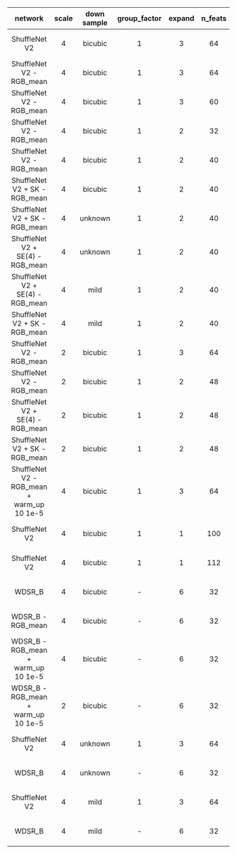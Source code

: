 |network|scale|down sample|group_factor|expand|n_feats|n_resblocks|bias|wn|lr|batch|patch|shortcut|PSNR|SSIM|Flops|Param|log|
|:---:|:---:|:---:|:---:|:---:|:---:|:---:|:---:|:---:|:---:|:---:|:---:|:---:|:---:|:---:|:---:|:---:|:---:|
|ShuffleNet V2|4|bicubic|1|3|64|8|Y|Y|1e-3|16|48|5*5|28.405759|-|342M|148K|2020-02-26 09:51:56|
|ShuffleNet V2 - RGB_mean|4|bicubic|1|3|64|8|Y|Y|1e-3|16|48|5*5|28.466414|-|342M|148K|2020-02-27 10:55:21|
|ShuffleNet V2 - RGB_mean|4|bicubic|1|3|60|8|Y|Y|1e-3|16|48|5*5|28.402071|-|308M|133K|2020-03-01 10:47:21|
|ShuffleNet V2 - RGB_mean|4|bicubic|1|2|32|8|Y|Y|1e-3|16|48|5*5|28.126071|0.810744|93M|40K|2020-03-01 10:55:53|
|ShuffleNet V2 - RGB_mean|4|bicubic|1|2|40|8|Y|Y|1e-3|16|48|5*5|28.240189|0.813505|126.5M|56.5K|2020-03-01 16:15:26|
|ShuffleNet V2 + SK - RGB_mean|4|bicubic|1|2|40|8|Y|Y|1e-3|16|48|5*5|28.344280|0.817043|165.0M|152.2K|2020-03-07 13:45:55|
|ShuffleNet V2 + SK - RGB_mean|4|unknown|1|2|40|8|Y|Y|1e-3|16|48|5*5|26.437679|0.754235|165.0M|152.2K|2020-03-07 20:00:13|
|ShuffleNet V2 + SE(4) - RGB_mean|4|unknown|1|2|40|8|Y|Y|1e-3|16|48|5*5|25.677995|0.729183|128.2M|158.9K|2020-03-08 12:29:52|
|ShuffleNet V2 + SE(4) - RGB_mean|4|mild|1|2|40|8|Y|Y|1e-3|16|48|5*5|18.828021|0.507781|128.2M|158.9K|2020-03-08 14:34:03|
|ShuffleNet V2 + SK - RGB_mean|4|mild|1|2|40|8|Y|Y|1e-3|16|48|5*5|18.788987|0.509376|165.0M|152.2K|2020-03-07 20:02:43|
|ShuffleNet V2 - RGB_mean|2|bicubic|1|3|64|8|Y|Y|1e-3|16|48|5*5|33.936725|-|288M|125K|2020-02-27 17:48:37|
|ShuffleNet V2 - RGB_mean|2|bicubic|1|2|48|8|Y|Y|1e-3|16|48|5*5|33.781844|-|122.0M|54.8K|2020-03-01 19:02:30|
|ShuffleNet V2 + SE(4) - RGB_mean|2|bicubic|1|2|48|8|Y|Y|1e-3|16|48|5*5|33.767017|-|123.9M|91.6K|2020-03-08 08:38:45|
|ShuffleNet V2 + SK - RGB_mean|2|bicubic|1|2|48|8|Y|Y|1e-3|16|48|5*5|33.893714|0.936772|168.2M|188.0K|2020-03-07 08:57:00|
|ShuffleNet V2 - RGB_mean + warm_up 10 1e-5|4|bicubic|1|3|64|8|Y|Y|1e-3|16|48|5*5|28.452113|-|342M|148K|2020-02-27 14:03:09|
|ShuffleNet V2|4|bicubic|1|1|100|8|Y|Y|1e-3|16|48|5*5|28.378533|-|320M|139K|2020-02-26 16:21:35|
|ShuffleNet V2|4|bicubic|1|1|112|8|Y|Y|1e-3|16|48|5*5|28.405531|-|381M|166K|2020-02-26 16:28:39|
|WDSR_B|4|bicubic|-|6|32|8|Y|Y|1e-3|16|48|5*5|28.389130|0.817219|381M|168K|2020-02-19 17:26:55|
|WDSR_B - RGB_mean|4|bicubic|-|6|32|8|Y|Y|1e-3|16|48|5*5|28.447672|-|381M|168K|2020-02-27 10:22:34|
|WDSR_B - RGB_mean + warm_up 10 1e-5|4|bicubic|-|6|32|8|Y|Y|1e-3|16|48|5*5|28.444955|-|381M|168K|2020-02-27 13:22:06|
|WDSR_B - RGB_mean + warm_up 10 1e-5|2|bicubic|-|6|32|8|Y|Y|1e-3|16|48|5*5|33.980028|-|351M|154K|2020-02-27 17:04:46|
|ShuffleNet V2|4|unknown|1|3|64|8|Y|Y|1e-3|16|48|5*5|25.051402|-|342M|148K|2020-02-26 09:57:38|
|WDSR_B|4|unknown|-|6|32|8|Y|Y|1e-3|16|48|5*5|25.005640|-|381M|168K|2020-02-16 09:10:26|
|ShuffleNet V2|4|mild|1|3|64|8|Y|Y|1e-3|16|48|5*5|18.800895|-|342M|148K|2020-02-26 13:19:25|
|WDSR_B|4|mild|-|6|32|8|Y|Y|1e-3|16|48|5*5|18.798251|-|381M|168K|2020-02-26 13:23:55|
